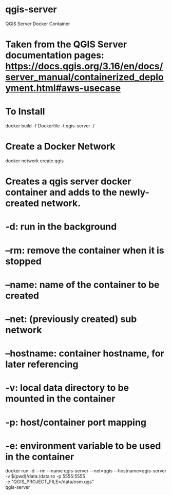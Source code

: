 # qgis-server
QGIS Server Docker Container

# Taken from the QGIS Server documentation pages: https://docs.qgis.org/3.16/en/docs/server_manual/containerized_deployment.html#aws-usecase

# To Install
docker build -f Dockerfile -t qgis-server ./

# Create a Docker Network
docker network create qgis

# Creates a qgis server docker container and adds to the newly-created network. 
# -d: run in the background

# –rm: remove the container when it is stopped

# –name: name of the container to be created

# –net: (previously created) sub network

# –hostname: container hostname, for later referencing

# -v: local data directory to be mounted in the container

# -p: host/container port mapping

# -e: environment variable to be used in the container

docker run -d --rm --name qgis-server --net=qgis --hostname=qgis-server \
              -v $(pwd)/data:/data:ro -p 5555:5555 \
              -e "QGIS_PROJECT_FILE=/data/osm.qgs" \
              qgis-server
              
              
